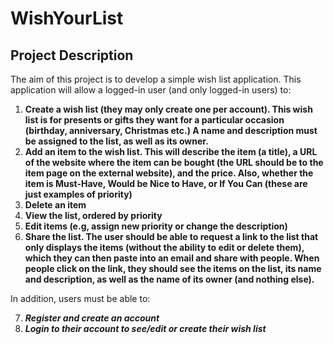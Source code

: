 # WishYourList

## Project Description
The aim of this project is to develop a simple wish list application. This application will allow a
logged-in user (and only logged-in users) to:

1. **Create a wish list (they may only create one per account). This wish list is for presents or
gifts they want for a particular occasion (birthday, anniversary, Christmas etc.) A name and
description must be assigned to the list, as well as its owner.**
2. **Add an item to the wish list. This will describe the item (a title), a URL of the website where
the item can be bought (the URL should be to the item page on the external website), and
the price. Also, whether the item is Must-Have, Would be Nice to Have, or If You Can (these
are just examples of priority)**
3. **Delete an item**
4. **View the list, ordered by priority**
5. **Edit items (e.g, assign new priority or change the description)**
6. **Share the list. The user should be able to request a link to the list that only displays the items
(without the ability to edit or delete them), which they can then paste into an email and share
with people. When people click on the link, they should see the items on the list, its name
and description, as well as the name of its owner (and nothing else).**

In addition, users must be able to:

7. _**Register and create an account**_
8. _**Login to their account to see/edit or create their wish list**_
